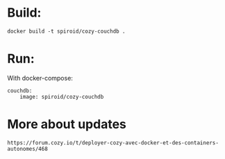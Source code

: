 # Build:

```
docker build -t spiroid/cozy-couchdb .
```


# Run:

With docker-compose:

```
couchdb:
    image: spiroid/cozy-couchdb
```


# More about updates

```
https://forum.cozy.io/t/deployer-cozy-avec-docker-et-des-containers-autonomes/468
```
